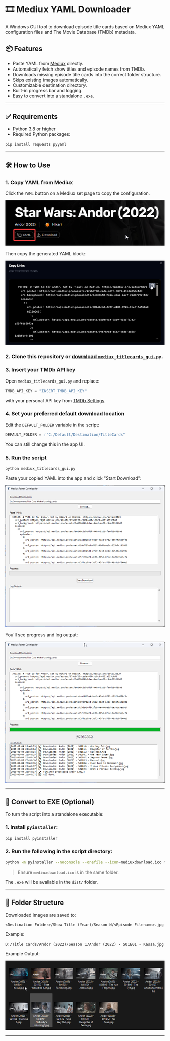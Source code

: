 # 🎞️ Mediux YAML Downloader

A Windows GUI tool to download episode title cards based on Mediux YAML configuration files and The Movie Database (TMDb) metadata.

## 📦 Features

- Paste YAML from [Mediux](https://mediux.pro) directly.
- Automatically fetch show titles and episode names from TMDb.
- Downloads missing episode title cards into the correct folder structure.
- Skips existing images automatically.
- Customizable destination directory.
- Built-in progress bar and logging.
- Easy to convert into a standalone `.exe`.

---

## ✅ Requirements

- Python 3.8 or higher
- Required Python packages:

```bash
pip install requests pyyaml
```

---

## 🛠️ How to Use

### 1. Copy YAML from Mediux

Click the `YAML` button on a Mediux set page to copy the configuration.

![Copy YAML from Mediux](img/img1.png)

Then copy the generated YAML block:

![YAML Config](img/img2.png)

### 2. Clone this repository or [download `mediux_titlecards_gui.py`](./mediux_titlecards_gui.py).

### 3. Insert your TMDb API key

Open `mediux_titlecards_gui.py` and replace:

```python
TMDB_API_KEY = "INSERT_TMDB_API_KEY"
```

with your personal API key from [TMDb Settings](https://www.themoviedb.org/settings/api).

### 4. Set your preferred default download location

Edit the `DEFAULT_FOLDER` variable in the script:

```python
DEFAULT_FOLDER = r"C:/Default/Destination/TitleCards"
```

You can still change this in the app UI.

### 5. Run the script

```bash
python mediux_titlecards_gui.py
```

Paste your copied YAML into the app and click "Start Download":

![Paste YAML and Download](img/img3.png)

You'll see progress and log output:

![Download in Progress](img/img4.png)

---

## 💾 Convert to EXE (Optional)

To turn the script into a standalone executable:

### 1. Install `pyinstaller`:

```bash
pip install pyinstaller
```

### 2. Run the following in the script directory:

```bash
python -m pyinstaller --noconsole --onefile --icon=mediuxdownload.ico mediux_titlecards_gui.py
```

> Ensure `mediuxdownload.ico` is in the same folder.

The `.exe` will be available in the `dist/` folder.

---

## 📂 Folder Structure

Downloaded images are saved to:

```
<Destination Folder>/Show Title (Year)/Season N/<Episode Filename>.jpg
```

Example:

```
D:/Title Cards/Andor (2022)/Season 1/Andor (2022) - S01E01 - Kassa.jpg
```

Example Output:

![Example Output](img/img5.png)

---

